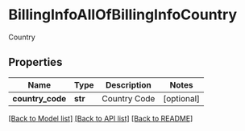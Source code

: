 # BillingInfoAllOfBillingInfoCountry

Country
## Properties
Name | Type | Description | Notes
------------ | ------------- | ------------- | -------------
**country_code** | **str** | Country Code | [optional] 

[[Back to Model list]](../README.md#documentation-for-models) [[Back to API list]](../README.md#documentation-for-api-endpoints) [[Back to README]](../README.md)


